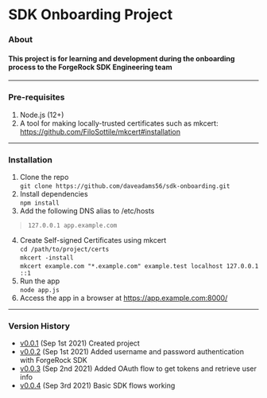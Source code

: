 # SDK Onboarding Project

### About
#### This project is for learning and development during the onboarding process to the ForgeRock SDK Engineering team

---
### Pre-requisites
1. Node.js (12+)
2. A tool for making locally-trusted certificates such as mkcert: https://github.com/FiloSottile/mkcert#installation
---
### Installation
1. Clone the repo\
`git clone https://github.com/daveadams56/sdk-onboarding.git`
2. Install dependencies\
`npm install`
3. Add the following DNS alias to /etc/hosts
> `127.0.0.1 app.example.com`
4. Create Self-signed Certificates using mkcert\
`cd /path/to/project/certs`\
`mkcert -install`\
`mkcert example.com "*.example.com" example.test localhost 127.0.0.1 ::1`
5. Run the app\
`node app.js`
6. Access the app in a browser at https://app.example.com:8000/

---
### Version History
- [v0.0.1](https://github.com/daveadams56/sdk-onboarding/commit/943c8dadafee673ced2289e26665f99eb5d3a058) (Sep 1st 2021) Created project 
- [v0.0.2](https://github.com/daveadams56/sdk-onboarding/commit/88b73117eca66fd59333b42292021a1f456b6510) (Sep 1st 2021) Added username and password authentication with ForgeRock SDK
- [v0.0.3](https://github.com/daveadams56/sdk-onboarding/commit/74d552ca404434affd24d73b8d23e92464ba28bf) (Sep 2nd 2021) Added OAuth flow to get tokens and retrieve user info
- [v0.0.4]() (Sep 3rd 2021) Basic SDK flows working